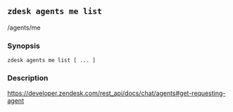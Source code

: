## `zdesk agents me list`

/agents/me

### Synopsis

    zdesk agents me list [ ... ]

### Description

https://developer.zendesk.com/rest_api/docs/chat/agents#get-requesting-agent

